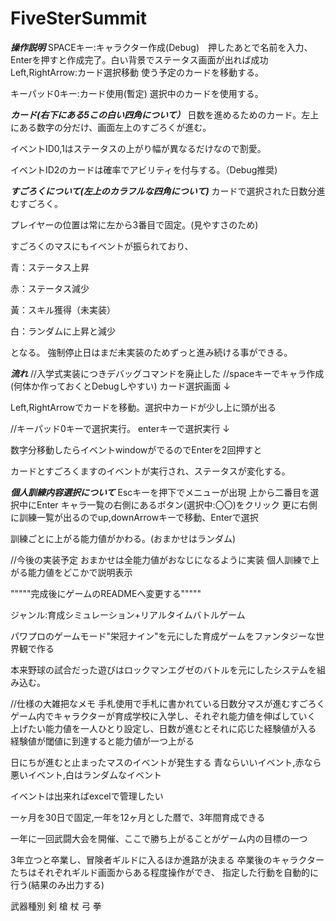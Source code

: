 # FiveSterSummit
***操作説明***
SPACEキー:キャラクター作成(Debug)　押したあとで名前を入力、Enterを押すと作成完了。白い背景でステータス画面が出れば成功
Left,RightArrow:カード選択移動 使う予定のカードを移動する。

キーパッド0キー:カード使用(暫定) 選択中のカードを使用する。

***カード(右下にある5この白い四角について）***
日数を進めるためのカード。左上にある数字の分だけ、画面左上のすごろくが進む。

イベントID0,1はステータスの上がり幅が異なるだけなので割愛。

イベントID2のカードは確率でアビリティを付与する。（Debug推奨)

***すごろくについて(左上のカラフルな四角について)***
カードで選択された日数分進むすごろく。

プレイヤーの位置は常に左から3番目で固定。(見やすさのため)

すごろくのマスにもイベントが振られており、

青：ステータス上昇

赤：ステータス減少

黃：スキル獲得（未実装）

白：ランダムに上昇と減少


となる。
強制停止日はまだ未実装のためずっと進み続ける事ができる。

***流れ***
//入学式実装につきデバッグコマンドを廃止した
//spaceキーでキャラ作成(何体か作っておくとDebugしやすい)
カード選択画面
↓

Left,RightArrowでカードを移動。選択中カードが少し上に頭が出る

//キーパッド0キーで選択実行。
enterキーで選択実行
↓

数字分移動したらイベントwindowがでるのでEnterを2回押すと

カードとすごろくますのイベントが実行され、ステータスが変化する。

***個人訓練内容選択について***
Escキーを押下でメニューが出現
上から二番目を選択中にEnter
キャラ一覧の右側にあるボタン(選択中:〇〇)をクリック
更に右側に訓練一覧が出るのでup,downArrowキーで移動、Enterで選択

訓練ごとに上がる能力値がかわる。(おまかせはランダム)

//今後の実装予定
おまかせは全能力値がおなじになるように実装
個人訓練で上がる能力値をどこかで説明表示


"""""完成後にゲームのREADMEへ変更する"""""

ジャンル:育成シミュレーション+リアルタイムバトルゲーム

パワプロのゲームモード"栄冠ナイン"を元にした育成ゲームをファンタジーな世界観で作る

本来野球の試合だった遊びはロックマンエグゼのバトルを元にしたシステムを組み込む。

//仕様の大雑把なメモ
手札使用で手札に書かれている日数分マスが進むすごろく
ゲーム内でキャラクターが育成学校に入学し、それぞれ能力値を伸ばしていく
上げたい能力値を一人ひとり設定し、日数が進むとそれに応じた経験値が入る
経験値が閾値に到達すると能力値が一つ上がる

日にちが進むと止まったマスのイベントが発生する
青ならいいイベント,赤なら悪いイベント,白はランダムなイベント

イベントは出来ればexcelで管理したい

一ヶ月を30日で固定,一年を12ヶ月とした暦で、3年間育成できる

一年に一回武闘大会を開催、ここで勝ち上がることがゲーム内の目標の一つ

3年立つと卒業し、冒険者ギルドに入るほか進路が決まる
卒業後のキャラクターたちはそれぞれギルド画面からある程度操作ができ、
指定した行動を自動的に行う(結果のみ出力する)

武器種別
剣
槍
杖
弓
拳

